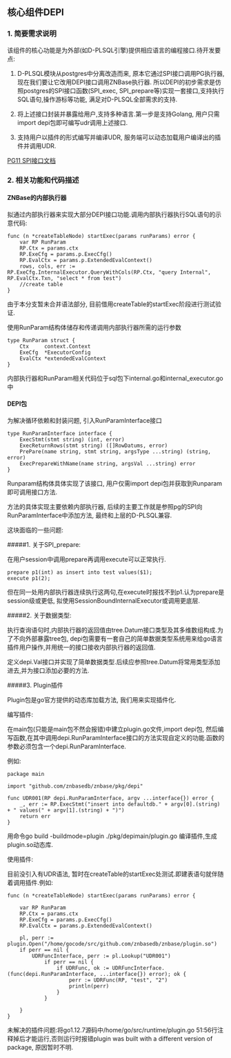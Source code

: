 ## 核心组件DEPI
### 1. 简要需求说明
该组件的核心功能是为外部(如D-PLSQL引擎)提供相应语言的编程接口.待开发要点:
1. D-PLSQL模块从postgres中分离改造而来, 原本它通过SPI接口调用PG执行器, 现在我们要让它改用DEPI接口调用ZNBase执行器.
所以DEPI的初步需求是仿照postgres的SPI接口函数(SPI_exec, SPI_prepare等)实现一套接口,支持执行SQL语句,操作游标等功能, 满足对D-PLSQL全部需求的支持.

2. 将上述接口封装并暴露给用户,支持多种语言.第一步是支持Golang, 用户只需import depi包即可编写udr调用上述接口.

3. 支持用户以插件的形式编写并编译UDR, 服务端可以动态加载用户编译出的插件并调用UDR.

[PG11 SPI接口文档](www.postgres.cn/docs/11/spi.html)

### 2. 相关功能和代码描述
#### ZNBase的内部执行器
拟通过内部执行器来实现大部分DEPI接口功能.调用内部执行器执行SQL语句的示意代码:

    func (n *createTableNode) startExec(params runParams) error {
	    var RP RunParam
	    RP.Ctx = params.ctx
	    RP.ExeCfg = params.p.ExecCfg()
	    RP.EvalCtx = params.p.ExtendedEvalContext()
	    rows, cols, err := RP.ExeCfg.InternalExecutor.QueryWithCols(RP.Ctx, "query Internal", RP.EvalCtx.Txn, "select * from test")
	    //create table 
    }
    
由于本分支暂未合并语法部分, 目前借用createTable的startExec阶段进行测试验证.

使用RunParam结构体储存和传递调用内部执行器所需的运行参数

    type RunParam struct {
	    Ctx     context.Context
	    ExeCfg  *ExecutorConfig
	    EvalCtx *extendedEvalContext
    }
    
内部执行器和RunParam相关代码位于sql包下internal.go和internal_executor.go中

#### DEPI包

为解决循环依赖和封装问题, 引入RunParamInterface接口

    type RunParamInterface interface {
    	ExecStmt(stmt string) (int, error)
    	ExecReturnRows(stmt string) ([]RowDatums, error)
    	PrePare(name string, stmt string, argsType ...string) (string, error)
    	ExecPrepareWithName(name string, argsVal ...string) error
    }

Runparam结构体具体实现了该接口, 用户仅需import depi包并获取到Runparam即可调用接口方法. 

方法的具体实现主要依赖内部执行器, 后续的主要工作就是参照pg的SPI向RunParamInterface中添加方法, 最终和上层的D-PLSQL兼容.

这块面临的一些问题:

#####1. 关于SPI_prepare: 

在用户session中调用prepare再调用execute可以正常执行.


    prepare p1(int) as insert into test values($1);
    execute p1(2);

但在同一处用内部执行器连续执行这两句,在execute时报找不到p1.认为prepare是session级或更低, 拟使用SessionBoundInternalExecutor或调用更底层.

#####2. 关于数据类型:

执行查询语句时,内部执行器的返回值由tree.Datum接口类型及其多维数组构成.为了不向外部暴露tree包, depi包需要有一套自己的简单数据类型系统用来给go语言插件用户操作,并用统一的接口接收内部执行器的返回值.

定义depi.Val接口并实现了简单数据类型.后续应参照tree.Datum将常用类型添加进去,并为接口添加必要的方法.

#####3. Plugin插件

Plugin包是go官方提供的动态库加载方法, 我们用来实现插件化.

编写插件:

在main包(只能是main包不然会报错)中建立plugin.go文件,import depi包, 然后编写函数,在其中调用depi.RunParamInterface接口的方法实现自定义的功能.函数的参数必须包含一个depi.RunParamInterface.

例如:

    package main
    
    import "github.com/znbasedb/znbase/pkg/depi"
    
    func UDR001(RP depi.RunParamInterface, argv ...interface{}) error {
    	_, err := RP.ExecStmt("insert into defaultdb." + argv[0].(string) + " values(" + argv[1].(string) + ")")
    	return err
    }
用命令go build -buildmode=plugin ./pkg/depimain/plugin.go 编译插件,生成plugin.so动态库.

使用插件:

目前没引入有UDR语法, 暂时在createTable的startExec处测试.即建表语句就伴随着调用插件.例如:

    func (n *createTableNode) startExec(params runParams) error {
    
    	var RP RunParam
    	RP.Ctx = params.ctx
    	RP.ExeCfg = params.p.ExecCfg()
    	RP.EvalCtx = params.p.ExtendedEvalContext()
    
    	pl, perr := plugin.Open("/home/gocode/src/github.com/znbasedb/znbase/plugin.so")
    	if perr == nil {
    		UDRFuncInterface, perr := pl.Lookup("UDR001")
            	if perr == nil {
            		if UDRFunc, ok := UDRFuncInterface.(func(depi.RunParamInterface, ...interface{}) error); ok {
            		    perr := UDRFunc(RP, "test", "2")
            		    println(perr)
            		}
            	}
            		
    	}
    }
    
未解决的插件问题:将go1.12.7源码中/home/go/src/runtime/plugin.go 51:56行注释掉后才能运行,否则运行时报错plugin was built with a different version of package, 原因暂时不明.